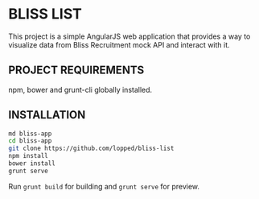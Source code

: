# BLISS LIST

 This project is a simple AngularJS web application that provides a way to visualize data from Bliss Recruitment mock API and interact with it.

## PROJECT REQUIREMENTS

 npm, bower and grunt-cli globally installed.

## INSTALLATION

```sh
md bliss-app
cd bliss-app
git clone https://github.com/lopped/bliss-list
npm install
bower install
grunt serve
```

Run `grunt build` for building and `grunt serve` for preview.

